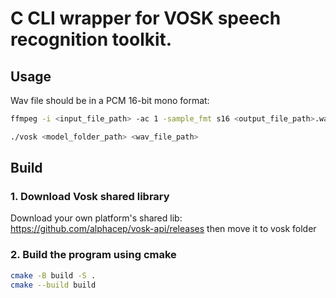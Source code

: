 # C CLI wrapper for VOSK speech recognition toolkit.

## Usage

Wav file should be in a PCM 16-bit mono format:

```bash
ffmpeg -i <input_file_path> -ac 1 -sample_fmt s16 <output_file_path>.wav
```

```bash
./vosk <model_folder_path> <wav_file_path>
```

## Build

### 1. Download Vosk shared library

Download your own platform's shared lib: https://github.com/alphacep/vosk-api/releases
then move it to vosk folder

### 2. Build the program using cmake

```bash
cmake -B build -S .
cmake --build build
```
